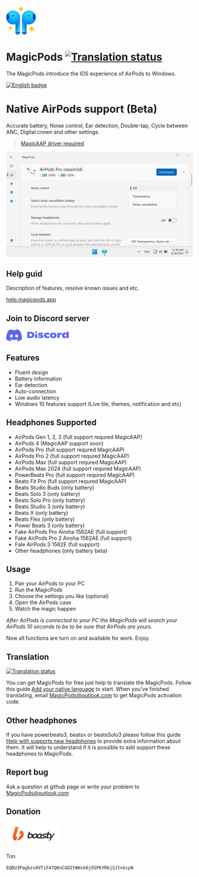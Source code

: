 <a href="https://apps.microsoft.com/store/detail/9P6SKKFKSHKM" target="_blank"><img src="https://github.com/steam3d/MagicPods-Windows/blob/master/Media/logo.png" width="80"></a>

# MagicPods [![Translation status](https://weblate.magicpods.app/widgets/magicpods-windows/-/svg-badge.svg)](https://weblate.magicpods.app/engage/magicpods-windows/)
The MagicPods introduce the IOS experience of AirPods to Windows.

<a href='https://apps.microsoft.com/store/detail/9P6SKKFKSHKM'><img src='https://developer.microsoft.com/store/badges/images/English_get-it-from-MS.png' alt='English badge'  height="48"/></a>

# Native AirPods support (Beta)

Accurate battery, Noise control, Ear detection, Double-tap, Cycle between ANC, Digital crown and other settings.

> [MagicAAP driver required](https://help.magicpods.app/fun-magicaap/)

<img src='https://raw.githubusercontent.com/steam3d/MagicPods-Windows/master/Media/MagicAAP-Driver-Sample.webp'/>

## Help guid

Description of features, resolve known issues and etc.

[help.magicpods.app](https://help.magicpods.app/)

## Join to Discord server

<a href='https://discord.com/invite/UyY4PY768V'><img src='https://raw.githubusercontent.com/steam3d/MagicPods-Windows/master/Media/discord-logo-blue.svg' alt='English badge'  height="32"/></a>




## Features
- Fluent design
- Battery information
- Ear detection
- Auto-connection
- Low audio latency
- Windows 10 features support (Live tile, themes, notification and etc)

## Headphones Supported
- AirPods Gen 1, 2, 3 (full support requred MagicAAP)
- AirPods 4 (MagicAAP support soon)
- AirPods Pro (full support requred MagicAAP)
- AirPods Pro 2 (full support requred MagicAAP)
- AirPods Max (full support requred MagicAAP)
- AirPods Max 2024 (full support requred MagicAAP)
- PowerBeats Pro (full support requred MagicAAP)
- Beats Fit Pro (full support requred MagicAAP)
- Beats Studio Buds (only battery)
- Beats Solo 3 (only battery)
- Beats Solo Pro (only battery)
- Beats Studio 3 (only battery)
- Beats X (only battery)
- Beats Flex (only battery)
- Power Beats 3 (only battery)
- Fake AirPods Pro Airoha 1562AE (full support)
- Fake AirPods Pro 2 Airoha 1562AE (full support)
- Fale AirPods 3 1562E (full support)
- Other headphones (only battery beta)


## Usage
1. Pair your AirPods to your PC
2. Run the MagicPods
3. Choose the settings you like (optional)
4. Open the AirPods case
5. Watch the magic happen

*After AirPods is connected to your PC the MagicPods will search your AirPods 10 seconds to be to be sure that AirPods are yours.*

Now all functions are turn on and available for work. Enjoy.

## Translation
[![Translation status](https://weblate.magicpods.app/widgets/magicpods-windows/-/multi-auto.svg)](https://weblate.magicpods.app/engage/magicpods-windows/)

You can get MagicPods for free just help to translate the MagicPods. Follow this guide [Add your native language](https://github.com/steam3d/MagicPods-Windows/issues/23) to start. When you've finished translating, email MagicPods@outlook.com to get MagicPods activation code.

## Other headphones
If you have powerbeats3, beatsx or beatsSolo3 please follow this guide [Help with supports new headphones](https://github.com/steam3d/MagicPods-Windows/issues/21) to provide extra information about them. It will help to understand if it is possible to add support these headphones to MagicPods.

## Report bug
Ask a question at github page or write your problem to MagicPods@outlook.com

## Donation
<a href='https://boosty.to/steam3d'><img src='https://raw.githubusercontent.com/steam3d/MagicPods-Windows/master/Media/boosty.svg' alt='English badge'  height="64"/></a>

Ton
```
EQDU3Pagbzs0VTiF47QKnCGDZtWHsk0jOSPKYR6jSJtnkcpN
```
